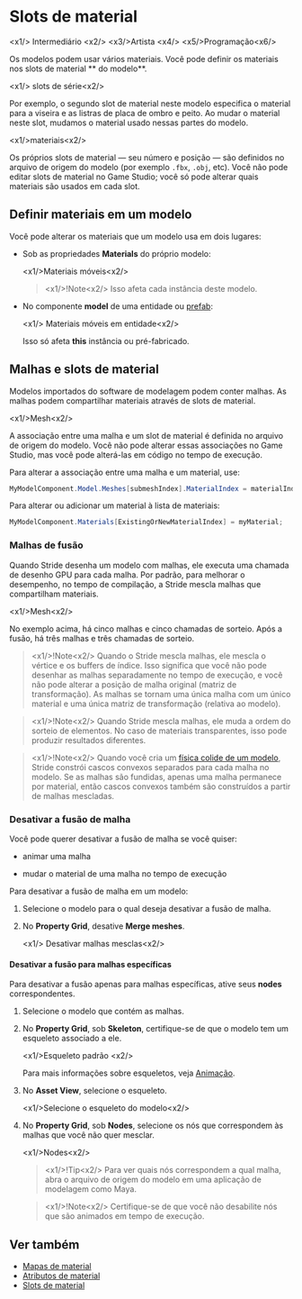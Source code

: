 # Slots de material

<x1\/> Intermediário <x2\/>
<x3\/>Artista <x4\/>
<x5\/>Programação<x6\/>

Os modelos podem usar vários materiais. Você pode definir os materiais nos slots de material ** do modelo**.

<x1\/> slots de série<x2\/>

Por exemplo, o segundo slot de material neste modelo especifica o material para a viseira e as listras de placa de ombro e peito. Ao mudar o material neste slot, mudamos o material usado nessas partes do modelo.

<x1\/>materiais<x2\/>

Os próprios slots de material — seu número e posição — são definidos no arquivo de origem do modelo (por exemplo `.fbx`, `.obj`, etc). Você não pode editar slots de material no Game Studio; você só pode alterar quais materiais são usados em cada slot.

## Definir materiais em um modelo

Você pode alterar os materiais que um modelo usa em dois lugares:

* Sob as propriedades **Materials** do próprio modelo:

   <x1\/>Materiais móveis<x2\/>

   > <x1\/>!Note<x2\/>
   > Isso afeta cada instância deste modelo.

* No componente **model** de uma entidade ou [prefab](../../game-studio/prefabs/index.md):

   <x1\/> Materiais móveis em entidade<x2\/>

   Isso só afeta **this** instância ou pré-fabricado.

## Malhas e slots de material

Modelos importados do software de modelagem podem conter malhas. As malhas podem compartilhar materiais através de slots de material.

<x1\/>Mesh<x2\/>

A associação entre uma malha e um slot de material é definida no arquivo de origem do modelo. Você não pode alterar essas associações no Game Studio, mas você pode alterá-las em código no tempo de execução.

Para alterar a associação entre uma malha e um material, use:

```cs
MyModelComponent.Model.Meshes[submeshIndex].MaterialIndex = materialIndex;
```

Para alterar ou adicionar um material à lista de materiais:

```cs
MyModelComponent.Materials[ExistingOrNewMaterialIndex] = myMaterial;
```

### Malhas de fusão

Quando Stride desenha um modelo com malhas, ele executa uma chamada de desenho GPU para cada malha. Por padrão, para melhorar o desempenho, no tempo de compilação, a Stride mescla malhas que compartilham materiais.

<x1\/>Mesh<x2\/>

No exemplo acima, há cinco malhas e cinco chamadas de sorteio. Após a fusão, há três malhas e três chamadas de sorteio.

> <x1\/>!Note<x2\/>
> Quando o Stride mescla malhas, ele mescla o vértice e os buffers de índice. Isso significa que você não pode desenhar as malhas separadamente no tempo de execução, e você não pode alterar a posição de malha original (matriz de transformação). As malhas se tornam uma única malha com um único material e uma única matriz de transformação (relativa ao modelo).

> <x1\/>!Note<x2\/>
> Quando Stride mescla malhas, ele muda a ordem do sorteio de elementos. No caso de materiais transparentes, isso pode produzir resultados diferentes.

> <x1\/>!Note<x2\/>
> Quando você cria um [física colide de um modelo](../../physics/collider-shapes.md), Stride constrói cascos convexos separados para cada malha no modelo. Se as malhas são fundidas, apenas uma malha permanece por material, então cascos convexos também são construídos a partir de malhas mescladas.

### Desativar a fusão de malha

Você pode querer desativar a fusão de malha se você quiser:

* animar uma malha

* mudar o material de uma malha no tempo de execução

Para desativar a fusão de malha em um modelo:

1. Selecione o modelo para o qual deseja desativar a fusão de malha.

2. No **Property Grid**, desative **Merge meshes**.

   <x1\/> Desativar malhas mesclas<x2\/>

#### Desativar a fusão para malhas específicas

Para desativar a fusão apenas para malhas específicas, ative seus **nodes** correspondentes.

1. Selecione o modelo que contém as malhas.

2. No **Property Grid**, sob **Skeleton**, certifique-se de que o modelo tem um esqueleto associado a ele.

   <x1\/>Esqueleto padrão <x2\/>

   Para mais informações sobre esqueletos, veja [Animação](../../animation/index.md).

3. No **Asset View**, selecione o esqueleto.

   <x1\/>Selecione o esqueleto do modelo<x2\/>

4. No **Property Grid**, sob **Nodes**, selecione os nós que correspondem às malhas que você não quer mesclar.

   <x1\/>Nodes<x2\/>

   > <x1\/>!Tip<x2\/>
   > Para ver quais nós correspondem a qual malha, abra o arquivo de origem do modelo em uma aplicação de modelagem como Maya.

   > <x1\/>!Note<x2\/>
   > Certifique-se de que você não desabilite nós que são animados em tempo de execução.

## Ver também

* [Mapas de material](material-maps.md)
* [Atributos de material](material-attributes.md)
* [Slots de material](material-slots.md)